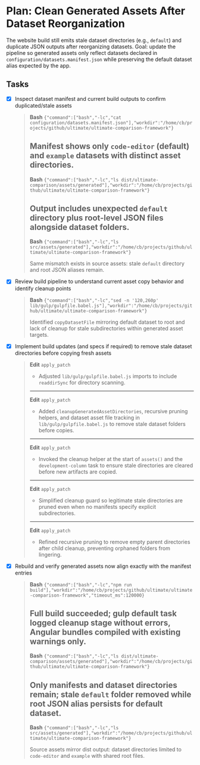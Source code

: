 # Plan: Clean Generated Assets After Dataset Reorganization

The website build still emits stale dataset directories (e.g., `default`) and duplicate JSON outputs after reorganizing datasets. Goal: update the pipeline so generated assets only reflect datasets declared in `configuration/datasets.manifest.json` while preserving the default dataset alias expected by the app.

## Tasks

- [x] Inspect dataset manifest and current build outputs to confirm duplicated/stale assets
  > **Bash** `{"command":["bash","-lc","cat configuration/datasets.manifest.json"],"workdir":"/home/cb/projects/github/ultimate/ultimate-comparison-framework"}`
  >
  > Manifest shows only `code-editor` (default) and `example` datasets with distinct asset directories.
  > ---
  > **Bash** `{"command":["bash","-lc","ls dist/ultimate-comparison/assets/generated"],"workdir":"/home/cb/projects/github/ultimate/ultimate-comparison-framework"}`
  >
  > Output includes unexpected `default` directory plus root-level JSON files alongside dataset folders.
  > ---
  > **Bash** `{"command":["bash","-lc","ls src/assets/generated"],"workdir":"/home/cb/projects/github/ultimate/ultimate-comparison-framework"}`
  >
  > Same mismatch exists in source assets: stale `default` directory and root JSON aliases remain.
- [x] Review build pipeline to understand current asset copy behavior and identify cleanup points
  > **Bash** `{"command":["bash","-lc","sed -n '120,260p' lib/gulp/gulpfile.babel.js"],"workdir":"/home/cb/projects/github/ultimate/ultimate-comparison-framework"}`
  >
  > Identified `copyDatasetFile` mirroring default dataset to root and lack of cleanup for stale subdirectories within generated asset targets.
- [x] Implement build updates (and specs if required) to remove stale dataset directories before copying fresh assets
  > **Edit** `apply_patch`
  > - Adjusted `lib/gulp/gulpfile.babel.js` imports to include `readdirSync` for directory scanning.
  > ---
  > **Edit** `apply_patch`
  > - Added `cleanupGeneratedAssetDirectories`, recursive pruning helpers, and dataset asset file tracking in `lib/gulp/gulpfile.babel.js` to remove stale dataset folders before copies.
  > ---
  > **Edit** `apply_patch`
  > - Invoked the cleanup helper at the start of `assets()` and the `development-column` task to ensure stale directories are cleared before new artifacts are copied.
  > ---
  > **Edit** `apply_patch`
  > - Simplified cleanup guard so legitimate stale directories are pruned even when no manifests specify explicit subdirectories.
  > ---
  > **Edit** `apply_patch`
  > - Refined recursive pruning to remove empty parent directories after child cleanup, preventing orphaned folders from lingering.
- [x] Rebuild and verify generated assets now align exactly with the manifest entries
  > **Bash** `{"command":["bash","-lc","npm run build"],"workdir":"/home/cb/projects/github/ultimate/ultimate-comparison-framework","timeout_ms":120000}`
  >
  > Full build succeeded; gulp default task logged cleanup stage without errors, Angular bundles compiled with existing warnings only.
  > ---
  > **Bash** `{"command":["bash","-lc","ls dist/ultimate-comparison/assets/generated"],"workdir":"/home/cb/projects/github/ultimate/ultimate-comparison-framework"}`
  >
  > Only manifests and dataset directories remain; stale `default` folder removed while root JSON alias persists for default dataset.
  > ---
  > **Bash** `{"command":["bash","-lc","ls src/assets/generated"],"workdir":"/home/cb/projects/github/ultimate/ultimate-comparison-framework"}`
  >
  > Source assets mirror dist output: dataset directories limited to `code-editor` and `example` with shared root files.
